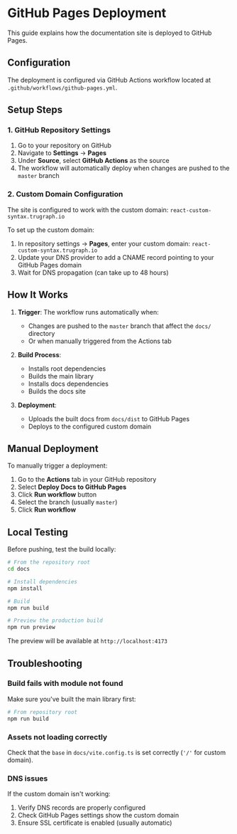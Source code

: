 # GitHub Pages Deployment

This guide explains how the documentation site is deployed to GitHub Pages.

## Configuration

The deployment is configured via GitHub Actions workflow located at `.github/workflows/github-pages.yml`.

## Setup Steps

### 1. GitHub Repository Settings

1. Go to your repository on GitHub
2. Navigate to **Settings** → **Pages**
3. Under **Source**, select **GitHub Actions** as the source
4. The workflow will automatically deploy when changes are pushed to the `master` branch

### 2. Custom Domain Configuration

The site is configured to work with the custom domain: `react-custom-syntax.trugraph.io`

To set up the custom domain:

1. In repository settings → **Pages**, enter your custom domain: `react-custom-syntax.trugraph.io`
2. Update your DNS provider to add a CNAME record pointing to your GitHub Pages domain
3. Wait for DNS propagation (can take up to 48 hours)

## How It Works

1. **Trigger**: The workflow runs automatically when:
   - Changes are pushed to the `master` branch that affect the `docs/` directory
   - Or when manually triggered from the Actions tab

2. **Build Process**:
   - Installs root dependencies
   - Builds the main library
   - Installs docs dependencies
   - Builds the docs site

3. **Deployment**:
   - Uploads the built docs from `docs/dist` to GitHub Pages
   - Deploys to the configured custom domain

## Manual Deployment

To manually trigger a deployment:

1. Go to the **Actions** tab in your GitHub repository
2. Select **Deploy Docs to GitHub Pages**
3. Click **Run workflow** button
4. Select the branch (usually `master`)
5. Click **Run workflow**

## Local Testing

Before pushing, test the build locally:

```bash
# From the repository root
cd docs

# Install dependencies
npm install

# Build
npm run build

# Preview the production build
npm run preview
```

The preview will be available at `http://localhost:4173`

## Troubleshooting

### Build fails with module not found

Make sure you've built the main library first:
```bash
# From repository root
npm run build
```

### Assets not loading correctly

Check that the `base` in `docs/vite.config.ts` is set correctly (`'/'` for custom domain).

### DNS issues

If the custom domain isn't working:
1. Verify DNS records are properly configured
2. Check GitHub Pages settings show the custom domain
3. Ensure SSL certificate is enabled (usually automatic)
